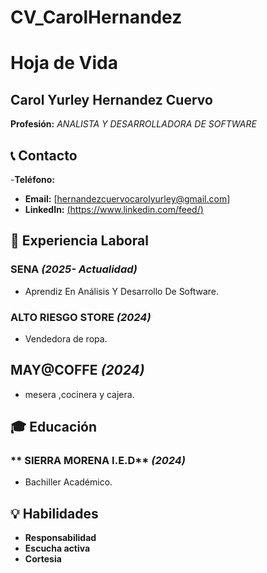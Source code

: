 # CV_CarolHernandez
# Hoja de Vida

## Carol Yurley Hernandez Cuervo
**Profesión:** _ANALISTA Y DESARROLLADORA DE SOFTWARE_

## 📞 Contacto
-**Teléfono:**
- **Email:** [hernandezcuervocarolyurley@gmail.com]
- **LinkedIn:** [(https://www.linkedin.com/feed/)](https://linkedin.com/in/tuusuario)

## 🏢 Experiencia Laboral
### **SENA** _(2025- Actualidad)_
- Aprendiz En Análisis Y Desarrollo De Software.

### **ALTO RIESGO STORE** _(2024)_
- Vendedora de ropa.
## **MAY@COFFE** _(2024)_
- mesera ,cocinera y cajera.

## 🎓 Educación
### ** SIERRA MORENA I.E.D** _(2024)_
- Bachiller Académico.

## 💡 Habilidades
- **Responsabilidad**
- **Escucha activa**
- **Cortesia**
